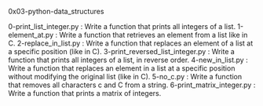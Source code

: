 
0x03-python-data_structures

0-print_list_integer.py : Write a function that prints all integers of a list.
1-element_at.py : Write a function that retrieves an element from a list like in C.
2-replace_in_list.py : Write a function that replaces an element of a list at a specific position (like in C).
3-print_reversed_list_integer.py : Write a function that prints all integers of a list, in reverse order.
4-new_in_list.py : Write a function that replaces an element in a list at a specific position without modifying the original list (like in C).
5-no_c.py : Write a function that removes all characters c and C from a string.
6-print_matrix_integer.py : Write a function that prints a matrix of integers.
